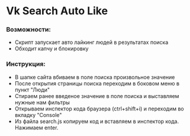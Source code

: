 # Vk Search Auto Like

### Возможности:
* Скрипт запускает авто лайкинг людей в результатах поиска
* Обходит капчу и блокировку

### Инструкция:
* В шапке сайта вбиваем в поле поиска произвольное значение
* После открытия страницы поиска переходим в боковом меню в пункт "Люди"
* Стираем ранее введеное значение в поле поиска и выставляем нужные нам фильтры
* Открываем инспектор кода браузера (ctrl+shift+i) и переходим во вкладку "Console"
* Из файла search.js копируем код и вставляем в инспектор кода. Нажимаем enter.